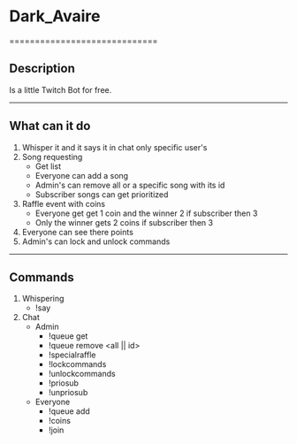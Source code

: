 # Dark_Avaire

=============================

## Description

Is a little Twitch Bot for free.

-------------------------------

## What can it do

1. Whisper it and it says it in chat only specific user's
2. Song requesting
    * Get list
    * Everyone can add a song
    * Admin's can remove all or a specific song with its id
    * Subscriber songs can get prioritized
3. Raffle event with coins
    * Everyone get get 1 coin and the winner 2 if subscriber then 3
    * Only the winner gets 2 coins if subscriber then 3
4. Everyone can see there points
5. Admin's can lock and unlock commands

-------------------------------------

## Commands

1. Whispering
    * !say <sentence>
2. Chat
    * Admin
        * !queue get
        * !queue remove <all || id>
        * !specialraffle
        * !lockcommands
        * !unlockcommands
        * !priosub
        * !unpriosub
    * Everyone
        * !queue add <song>
        * !coins
        * !join